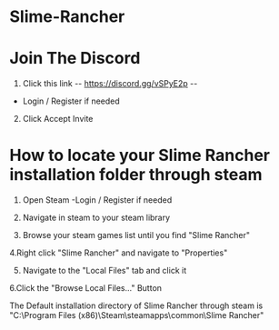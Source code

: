 # Slime-Rancher
# Join The Discord
1. Click this link -- https://discord.gg/vSPyE2p --  
  - Login / Register if needed
  
2. Click Accept Invite

# How to locate your Slime Rancher installation folder through steam
1. Open Steam 
  -Login / Register if needed 
  
2. Navigate in steam to your steam library  

3. Browse your steam games list until you find "Slime Rancher"  

4.Right click "Slime Rancher" and navigate to "Properties"  

5. Navigate to the "Local Files" tab and click it

6.Click the "Browse Local Files..." Button  

The Default installation directory of Slime Rancher through steam is "C:\Program Files (x86)\Steam\steamapps\common\Slime Rancher"
